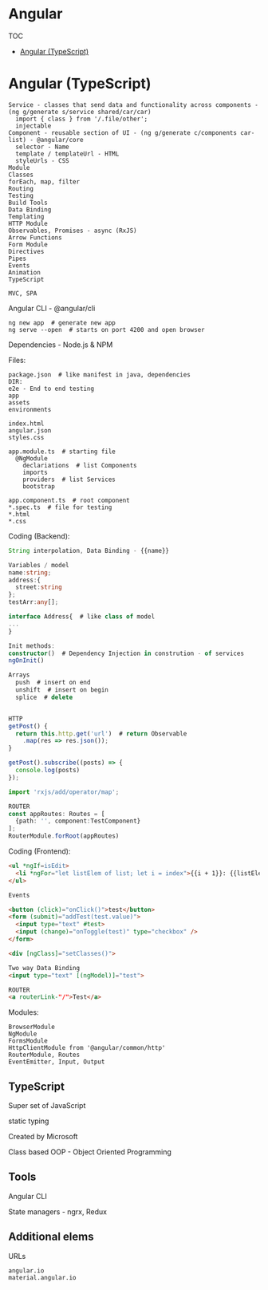 # Angular

TOC
  - [Angular (TypeScript)](#angular)

# Angular (TypeScript) <a name="angular"></a>

```
Service - classes that send data and functionality across components - (ng g/generate s/service shared/car/car)
  import { class } from '/.file/other';
  injectable
Component - reusable section of UI - (ng g/generate c/components car-list) - @angular/core
  selector - Name
  template / templateUrl - HTML
  styleUrls - CSS
Module
Classes
forEach, map, filter
Routing
Testing
Build Tools
Data Binding
Templating
HTTP Module
Observables, Promises - async (RxJS)
Arrow Functions
Form Module
Directives
Pipes
Events
Animation
TypeScript

MVC, SPA
```

Angular CLI - @angular/cli

```shell
ng new app  # generate new app
ng serve --open  # starts on port 4200 and open browser
```

Dependencies - Node.js & NPM

Files:
```shell
package.json  # like manifest in java, dependencies
DIR:
e2e - End to end testing
app
assets
environments

index.html
angular.json
styles.css

app.module.ts  # starting file
  @NgModule
    declariations  # list Components
    imports
    providers  # list Services
    bootstrap
    
app.component.ts  # root component
*.spec.ts  # file for testing
*.html
*.css
```



Coding (Backend):

```typescript
String interpolation, Data Binding - {{name}}

Variables / model
name:string;
address:{
  street:string
};
testArr:any[];

interface Address{  # like class of model
...
}

Init methods:
constructor()  # Dependency Injection in constrution - of services
ngOnInit()

Arrays
  push  # insert on end
  unshift  # insert on begin
  splice  # delete


HTTP
getPost() {
  return this.http.get('url')  # return Observable
    .map(res => res.json());
}

getPost().subscribe((posts) => {
  console.log(posts)
});

import 'rxjs/add/operator/map';

ROUTER
const appRoutes: Routes = [
  {path: '', component:TestComponent}
];
RouterModule.forRoot(appRoutes)
```


Coding (Frontend):

```html
<ul *ngIf=isEdit>
  <li *ngFor="let listElem of list; let i = index">{{i + 1}}: {{listElem}}</li>
</ul>

Events

<button (click)="onClick()">test</button>
<form (submit)="addTest(test.value)">
  <input type="text" #test>
  <input (change)="onToggle(test)" type="checkbox" />                   
</form>

<div [ngClass]="setClasses()">

Two way Data Binding
<input type="text" [(ngModel)]="test">

ROUTER
<a routerLink-"/">Test</a>
```

Modules:
```shell
BrowserModule
NgModule
FormsModule
HttpClientModule from '@angular/common/http'
RouterModule, Routes
EventEmitter, Input, Output
```

## TypeScript

Super set of JavaScript

static typing

Created by Microsoft

Class based OOP - Object Oriented Programming

## Tools

Angular CLI

State managers - ngrx, Redux

## Additional elems

URLs
```
angular.io
material.angular.io
```
